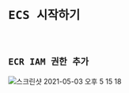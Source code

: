 # `ECS 시작하기`

<br>

## `ECR IAM 권한 추가`

![스크린샷 2021-05-03 오후 5 15 18](https://user-images.githubusercontent.com/45676906/116854865-5556e600-ac33-11eb-8ffc-0c277c53c602.png)

